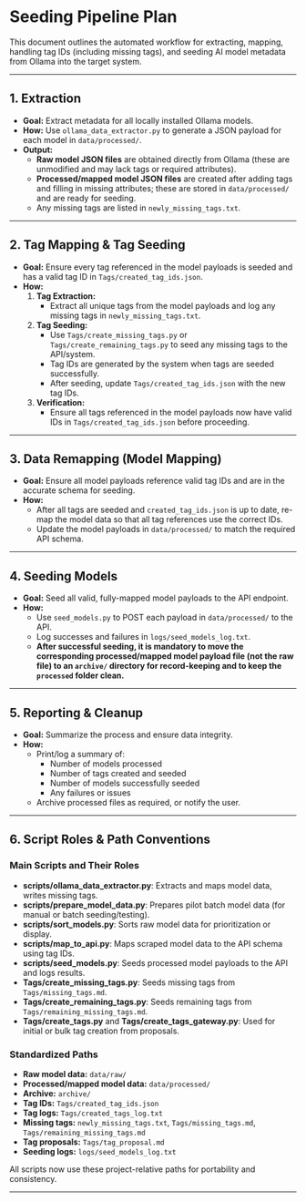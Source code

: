 # Seeding Pipeline Plan

This document outlines the automated workflow for extracting, mapping, handling tag IDs (including missing tags), and seeding AI model metadata from Ollama into the target system.

---

## 1. Extraction
- **Goal:** Extract metadata for all locally installed Ollama models.
- **How:** Use `ollama_data_extractor.py` to generate a JSON payload for each model in `data/processed/`.
- **Output:**
  - **Raw model JSON files** are obtained directly from Ollama (these are unmodified and may lack tags or required attributes).
  - **Processed/mapped model JSON files** are created after adding tags and filling in missing attributes; these are stored in `data/processed/` and are ready for seeding.
  - Any missing tags are listed in `newly_missing_tags.txt`.

---

## 2. Tag Mapping & Tag Seeding
- **Goal:** Ensure every tag referenced in the model payloads is seeded and has a valid tag ID in `Tags/created_tag_ids.json`.
- **How:**
  1. **Tag Extraction:**
     - Extract all unique tags from the model payloads and log any missing tags in `newly_missing_tags.txt`.
  2. **Tag Seeding:**
     - Use `Tags/create_missing_tags.py` or `Tags/create_remaining_tags.py` to seed any missing tags to the API/system.
     - Tag IDs are generated by the system when tags are seeded successfully.
     - After seeding, update `Tags/created_tag_ids.json` with the new tag IDs.
  3. **Verification:**
     - Ensure all tags referenced in the model payloads now have valid IDs in `Tags/created_tag_ids.json` before proceeding.

---

## 3. Data Remapping (Model Mapping)
- **Goal:** Ensure all model payloads reference valid tag IDs and are in the accurate schema for seeding.
- **How:**
  - After all tags are seeded and `created_tag_ids.json` is up to date, re-map the model data so that all tag references use the correct IDs.
  - Update the model payloads in `data/processed/` to match the required API schema.

---

## 4. Seeding Models
- **Goal:** Seed all valid, fully-mapped model payloads to the API endpoint.
- **How:**
  - Use `seed_models.py` to POST each payload in `data/processed/` to the API.
  - Log successes and failures in `logs/seed_models_log.txt`.
  - **After successful seeding, it is mandatory to move the corresponding processed/mapped model payload file (not the raw file) to an `archive/` directory for record-keeping and to keep the `processed` folder clean.**

---

## 5. Reporting & Cleanup
- **Goal:** Summarize the process and ensure data integrity.
- **How:**
  - Print/log a summary of:
    - Number of models processed
    - Number of tags created and seeded
    - Number of models successfully seeded
    - Any failures or issues
  - Archive processed files as required, or notify the user.

---

## 6. Script Roles & Path Conventions

### Main Scripts and Their Roles
- **scripts/ollama_data_extractor.py**: Extracts and maps model data, writes missing tags.
- **scripts/prepare_model_data.py**: Prepares pilot batch model data (for manual or batch seeding/testing).
- **scripts/sort_models.py**: Sorts raw model data for prioritization or display.
- **scripts/map_to_api.py**: Maps scraped model data to the API schema using tag IDs.
- **scripts/seed_models.py**: Seeds processed model payloads to the API and logs results.
- **Tags/create_missing_tags.py**: Seeds missing tags from `Tags/missing_tags.md`.
- **Tags/create_remaining_tags.py**: Seeds remaining tags from `Tags/remaining_missing_tags.md`.
- **Tags/create_tags.py** and **Tags/create_tags_gateway.py**: Used for initial or bulk tag creation from proposals.

### Standardized Paths
- **Raw model data:** `data/raw/`
- **Processed/mapped model data:** `data/processed/`
- **Archive:** `archive/`
- **Tag IDs:** `Tags/created_tag_ids.json`
- **Tag logs:** `Tags/created_tags_log.txt`
- **Missing tags:** `newly_missing_tags.txt`, `Tags/missing_tags.md`, `Tags/remaining_missing_tags.md`
- **Tag proposals:** `Tags/tag_proposal.md`
- **Seeding logs:** `logs/seed_models_log.txt`

All scripts now use these project-relative paths for portability and consistency.

---
